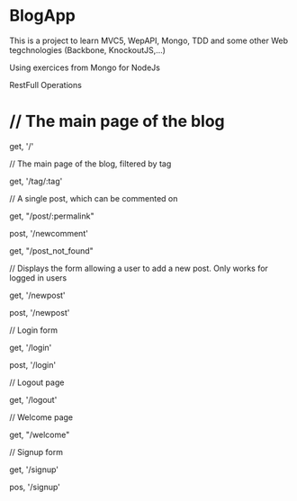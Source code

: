 BlogApp
=======

This is a project to learn MVC5, WepAPI, Mongo, TDD and some other Web tegchnologies (Backbone, KnockoutJS,...)

Using exercices from  Mongo for NodeJs


RestFull Operations


// The main page of the blog
============================
get, '/'



// The main page of the blog, filtered by tag

get, '/tag/:tag'


// A single post, which can be commented on

get, "/post/:permalink"

post, '/newcomment'

get, "/post_not_found"



// Displays the form allowing a user to add a new post. Only works for logged in users

get, '/newpost'

post, '/newpost'



// Login form

get, '/login'

post, '/login'



// Logout page

get, '/logout'


// Welcome page

get, "/welcome"


// Signup form

get, '/signup'

pos, '/signup'



